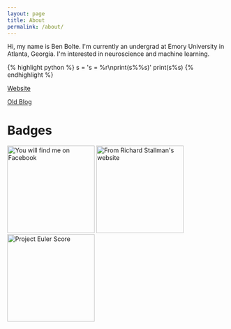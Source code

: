 ```yaml
---
layout: page
title: About
permalink: /about/
---
```


Hi, my name is Ben Bolte. I'm currently an undergrad at Emory University in Atlanta, Georgia. I'm interested in neuroscience and machine learning.

{% highlight python %}
s = 's = %r\nprint(s%%s)'
print(s%s)
{% endhighlight %}

[Website](http://benjaminbolte.com)

[Old Blog](https://benjaminbolte.wordpress.com/)

# Badges

<img class="img" src="https://badge.facebook.com/badge/1455734326.3788.49682297.png" width="200px" style="border: 0px;" alt="You will find me on Facebook" />
<img src="https://stallman.org/no-facebook.png" alt="From Richard Stallman's website" width="200px"/>
<img src="https://projecteuler.net/profile/bkbolte.png" alt="Project Euler Score" width="200px"/>

